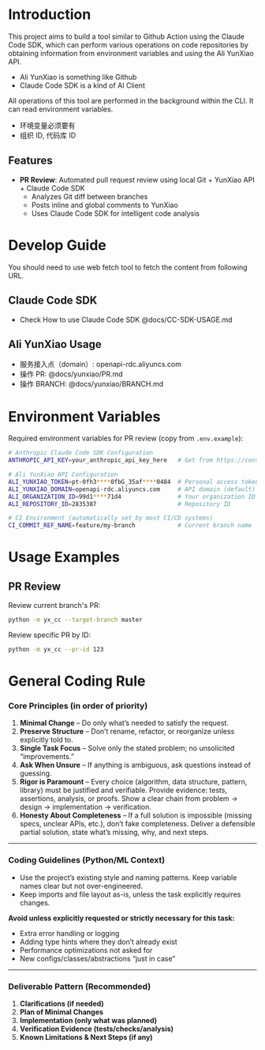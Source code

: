 # Introduction

This project aims to build a tool similar to Github Action using the Claude Code SDK, which can perform various operations on code repositories by obtaining information from environment variables and using the Ali YunXiao API. 

- Ali YunXiao is something like Github
- Claude Code SDK is a kind of AI Client

All operations of this tool are performed in the background within the CLI. It can read environment variables.

- 环境变量必须要有
- 组织 ID, 代码库 ID

## Features

- **PR Review**: Automated pull request review using local Git + YunXiao API + Claude Code SDK
  - Analyzes Git diff between branches
  - Posts inline and global comments to YunXiao 
  - Uses Claude Code SDK for intelligent code analysis

# Develop Guide

You should need to use web fetch tool to fetch the content from following URL. 

## Claude Code SDK

- Check How to use Claude Code SDK @docs/CC-SDK-USAGE.md
## Ali YunXiao Usage 
- 服务接入点（domain）: openapi-rdc.aliyuncs.com
- 操作 PR: @docs/yunxiao/PR.md
- 操作 BRANCH: @docs/yunxiao/BRANCH.md

# Environment Variables

Required environment variables for PR review (copy from `.env.example`):

```bash
# Anthropic Claude Code SDK Configuration
ANTHROPIC_API_KEY=your_anthropic_api_key_here   # Get from https://console.anthropic.com/

# Ali YunXiao API Configuration
ALI_YUNXIAO_TOKEN=pt-0fh3****0fbG_35af****0484  # Personal access token
ALI_YUNXIAO_DOMAIN=openapi-rdc.aliyuncs.com     # API domain (default)
ALI_ORGANIZATION_ID=99d1****71d4                # Your organization ID
ALI_REPOSITORY_ID=2835387                       # Repository ID

# CI Environment (automatically set by most CI/CD systems)
CI_COMMIT_REF_NAME=feature/my-branch            # Current branch name
```

# Usage Examples

## PR Review

Review current branch's PR:
```bash
python -m yx_cc --target-branch master
```

Review specific PR by ID:
```bash
python -m yx_cc --pr-id 123
```

# General Coding Rule 

### Core Principles (in order of priority)

1. **Minimal Change** – Do only what’s needed to satisfy the request.
2. **Preserve Structure** – Don’t rename, refactor, or reorganize unless explicitly told to.
3. **Single Task Focus** – Solve only the stated problem; no unsolicited “improvements.”
4. **Ask When Unsure** – If anything is ambiguous, ask questions instead of guessing.
5. **Rigor is Paramount** – Every choice (algorithm, data structure, pattern, library) must be justified and verifiable. Provide evidence: tests, assertions, analysis, or proofs. Show a clear chain from problem → design → implementation → verification.
6. **Honesty About Completeness** – If a full solution is impossible (missing specs, unclear APIs, etc.), don’t fake completeness. Deliver a defensible partial solution, state what’s missing, why, and next steps.

---

### Coding Guidelines (Python/ML Context)

- Use the project’s existing style and naming patterns. Keep variable names clear but not over-engineered.
- Keep imports and file layout as-is, unless the task explicitly requires changes.

**Avoid unless explicitly requested or strictly necessary for this task:**

- Extra error handling or logging
- Adding type hints where they don’t already exist
- Performance optimizations not asked for
- New configs/classes/abstractions “just in case”

---

### Deliverable Pattern (Recommended)

1. **Clarifications (if needed)**
2. **Plan of Minimal Changes**
3. **Implementation (only what was planned)**
4. **Verification Evidence (tests/checks/analysis)**
5. **Known Limitations & Next Steps (if any)**